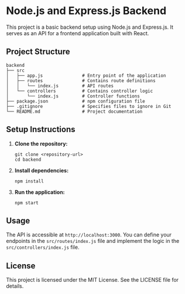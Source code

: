 # Node.js and Express.js Backend

This project is a basic backend setup using Node.js and Express.js. It serves as an API for a frontend application built with React.

## Project Structure

```
backend
├── src
│   ├── app.js               # Entry point of the application
│   ├── routes               # Contains route definitions
│   │   └── index.js         # API routes
│   └── controllers          # Contains controller logic
│       └── index.js         # Controller functions
├── package.json             # npm configuration file
├── .gitignore               # Specifies files to ignore in Git
└── README.md                # Project documentation
```

## Setup Instructions

1. **Clone the repository:**
   ```
   git clone <repository-url>
   cd backend
   ```

2. **Install dependencies:**
   ```
   npm install
   ```

3. **Run the application:**
   ```
   npm start
   ```

## Usage

The API is accessible at `http://localhost:3000`. You can define your endpoints in the `src/routes/index.js` file and implement the logic in the `src/controllers/index.js` file.

## License

This project is licensed under the MIT License. See the LICENSE file for details.